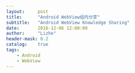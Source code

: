 ```yaml
---
layout:     post
title:      "Android WebView组内分享"
subtitle:   "Android WebView Knowledge Sharing"
date:       2016-12-06 12:00:00
author:     "Lizhe"
header-mask: 0.2
catalog:    true
tags:
    - Android
    - WebView
---
```



